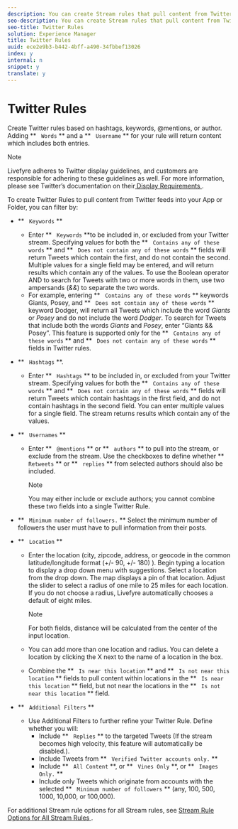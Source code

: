 ```yaml
---
description: You can create Stream rules that pull content from Twitter.
seo-description: You can create Stream rules that pull content from Twitter.
seo-title: Twitter Rules
solution: Experience Manager
title: Twitter Rules
uuid: ece2e9b3-b442-4bff-a490-34fbbef13026
index: y
internal: n
snippet: y
translate: y
---
```


# Twitter Rules

Create Twitter rules based on hashtags, keywords, @mentions, or author.
Adding ** ` Words` ** and a ** ` Username` ** for your rule will return content which includes both entries.

>[!NOTE]
>
>Livefyre adheres to Twitter display guidelines, and customers are responsible for adhering to these guidelines as well. For more information, please see Twitter’s documentation on their[ Display Requirements ](http://dev.twitter.com/terms/display-requirements). 

To create Twitter Rules to pull content from Twitter feeds into your App or Folder, you can filter by:

* ** ` Keywords` ** 
    * Enter ** ` Keywords` **to be included in, or excluded from your Twitter stream. Specifying values for both the ** ` Contains any of these words` ** and ** ` Does not contain any of these words` ** fields will return Tweets which contain the first, and do not contain the second. Multiple values for a single field may be entered, and will return results which contain any of the values. To use the Boolean operator AND to search for Tweets with two or more words in them, use two ampersands (*&amp;&amp;*) to separate the two words.
    * For example, entering ** ` Contains any of these words` ** keywords Giants, Posey, and ** ` Does not contain any of these words` ** keyword Dodger, will return all Tweets which include the word *Giants* or *Posey* and do not include the word *Dodger*. 
      To search for Tweets that include both the words *Giants* and *Posey*, enter “Giants &amp;&amp; Posey”. This feature is supported only for the ** ` Contains any of these words` ** and ** ` Does not contain any of these words` ** fields in Twitter rules.


* ** ` Hashtags` **. 
    * Enter ** ` Hashtags` ** to be included in, or excluded from your Twitter stream. Specifying values for both the ** ` Contains any of these words` ** and ** ` Does not contain any of these words` ** fields will return Tweets which contain hashtags in the first field, and do not contain hashtags in the second field. You can enter multiple values for a single field. The stream returns results which contain any of the values.

* ** ` Usernames` ** 
    * Enter ** ` @mentions` ** or ** ` authors` ** to pull into the stream, or exclude from the stream. Use the checkboxes to define whether ** ` Retweets` ** or ** ` replies` ** from selected authors should also be included.

      >[!NOTE]
      >
      >You may either include or exclude authors; you cannot combine these two fields into a single Twitter Rule.


* ** ` Minimum number of followers.` ** Select the minimum number of followers the user must have to pull information from their posts.
* ** ` Location` ** 
    * Enter the location (city, zipcode, address, or geocode in the common latitude/longitude format (+/- 90, +/- 180) ). Begin typing a location to display a drop down menu with suggestions. Select a location from the drop down. The map displays a pin of that location. Adjust the slider to select a radius of one mile to 25 miles for each location. If you do not choose a radius, Livefyre automatically chooses a default of eight miles.

      >[!NOTE]
      >
      >For both fields, distance will be calculated from the center of the input location.

    * You can add more than one location and radius. You can delete a location by clicking the X next to the name of a location in the box.

    * Combine the ** ` Is near this location` ** and ** ` Is not near this location` ** fields to pull content within locations in the ** ` Is near this location` ** field, but not near the locations in the ** ` Is not near this location` ** field.


* ** ` Additional Filters` ** 
    * Use Additional Filters to further refine your Twitter Rule. Define whether you will:     
        * Include ** ` Replies` ** to the targeted Tweets (If the stream becomes high velocity, this feature will automatically be disabled.).
        * Include Tweets from ** ` Verified Twitter accounts only.` **
        * Include ** ` All Content` **, or ** ` Vines Only` **, or ** ` Images Only.` **
        * Include only Tweets which originate from accounts with the selected ** ` Minimum number of followers` ** (any, 100, 500, 1000, 10,000, or 100,000).


For additional Stream rule options for all Stream rules, see [ Stream Rule Options for All Stream Rules ](c_stream_rule_options_for_all_stream_rules.md#c_stream_rule_options_for_all_stream_rules). 
